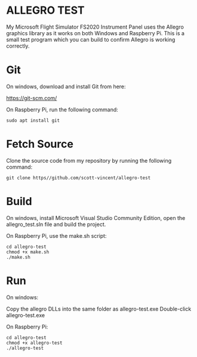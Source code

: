 # ALLEGRO TEST

My Microsoft Flight Simulator FS2020 Instrument Panel uses the Allegro graphics library as it works on both Windows and Raspberry Pi. This is a small test program which you can build to confirm Allegro is working correctly.

# Git

On windows, download and install Git from here:

https://git-scm.com/

On Raspberry Pi, run the following command:
```
sudo apt install git
```

# Fetch Source

Clone the source code from my repository by running the following command:
```
git clone https//github.com/scott-vincent/allegro-test
```

# Build

On windows, install Microsoft Visual Studio Community Edition, open the allegro_test.sln file and build the project.

On Raspberry Pi, use the make.sh script:
```
cd allegro-test
chmod +x make.sh
./make.sh
```

# Run

On windows: 

Copy the allegro DLLs into the same folder as allegro-test.exe
Double-click allegro-test.exe

On Raspberry Pi:
```
cd allegro-test
chmod +x allegro-test
./allegro-test
```
